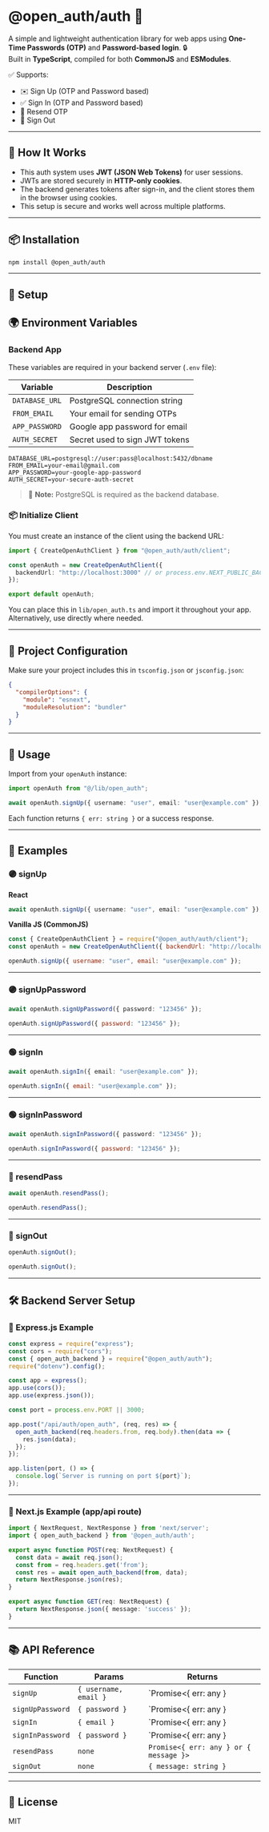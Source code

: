 # @open_auth/auth 🚀

A simple and lightweight authentication library for web apps using **One-Time Passwords (OTP)** and **Password-based login**. 🔒  
Built in **TypeScript**, compiled for both **CommonJS** and **ESModules**.

✅ Supports:
- ✉️ Sign Up (OTP and Password based)
- ✅ Sign In (OTP and Password based)
- 🔁 Resend OTP
- 🚪 Sign Out

---

## 🔐 How It Works

- This auth system uses **JWT (JSON Web Tokens)** for user sessions.
- JWTs are stored securely in **HTTP-only cookies**.
- The backend generates tokens after sign-in, and the client stores them in the browser using cookies.
- This setup is secure and works well across multiple platforms.

---

## 📦 Installation

```bash
npm install @open_auth/auth
```

---

## 🧩 Setup

## 🌍 Environment Variables

### Backend App

These variables are required in your backend server (`.env` file):

| Variable         | Description                               |
|------------------|-------------------------------------------|
| `DATABASE_URL`   | PostgreSQL connection string              |
| `FROM_EMAIL`     | Your email for sending OTPs               |
| `APP_PASSWORD`   | Google app password for email             |
| `AUTH_SECRET`    | Secret used to sign JWT tokens            |

```env
DATABASE_URL=postgresql://user:pass@localhost:5432/dbname
FROM_EMAIL=your-email@gmail.com
APP_PASSWORD=your-google-app-password
AUTH_SECRET=your-secure-auth-secret
```

> 🐘 **Note:** PostgreSQL is required as the backend database.


### 📦 Initialize Client

You must create an instance of the client using the backend URL:

```ts
import { CreateOpenAuthClient } from "@open_auth/auth/client";

const openAuth = new CreateOpenAuthClient({
  backendUrl: "http://localhost:3000" // or process.env.NEXT_PUBLIC_BACKEND_URL
});

export default openAuth;
```

You can place this in `lib/open_auth.ts` and import it throughout your app.  
Alternatively, use directly where needed.

---

## 🔧 Project Configuration

Make sure your project includes this in `tsconfig.json` or `jsconfig.json`:

```json
{
  "compilerOptions": {
    "module": "esnext",
    "moduleResolution": "bundler"
  }
}
```

---

## 🧪 Usage

Import from your `openAuth` instance:

```ts
import openAuth from "@/lib/open_auth";

await openAuth.signUp({ username: "user", email: "user@example.com" });
```

Each function returns `{ err: string }` or a success response.

---

## 🧬 Examples

### 🟣 signUp

**React**
```ts
await openAuth.signUp({ username: "user", email: "user@example.com" });
```

**Vanilla JS (CommonJS)**
```js
const { CreateOpenAuthClient } = require("@open_auth/auth/client");
const openAuth = new CreateOpenAuthClient({ backendUrl: "http://localhost:3000" });

openAuth.signUp({ username: "user", email: "user@example.com" });
```

---

### 🟣 signUpPassword

```ts
await openAuth.signUpPassword({ password: "123456" });
```

```js
openAuth.signUpPassword({ password: "123456" });
```

---

### 🟢 signIn

```ts
await openAuth.signIn({ email: "user@example.com" });
```

```js
openAuth.signIn({ email: "user@example.com" });
```

---

### 🟢 signInPassword

```ts
await openAuth.signInPassword({ password: "123456" });
```

```js
openAuth.signInPassword({ password: "123456" });
```

---

### 🔁 resendPass

```ts
await openAuth.resendPass();
```

```js
openAuth.resendPass();
```

---

### 🚪 signOut

```ts
openAuth.signOut();
```

```js
openAuth.signOut();
```

---

## 🛠️ Backend Server Setup

### 🧩 Express.js Example

```js
const express = require("express");
const cors = require("cors");
const { open_auth_backend } = require("@open_auth/auth");
require("dotenv").config();

const app = express();
app.use(cors());
app.use(express.json());

const port = process.env.PORT || 3000;

app.post("/api/auth/open_auth", (req, res) => {
  open_auth_backend(req.headers.from, req.body).then(data => {
    res.json(data);
  });
});

app.listen(port, () => {
  console.log(`Server is running on port ${port}`);
});
```

---

### 🔵 Next.js Example (app/api route)

```ts
import { NextRequest, NextResponse } from 'next/server';
import { open_auth_backend } from '@open_auth/auth';

export async function POST(req: NextRequest) {
  const data = await req.json();
  const from = req.headers.get('from');
  const res = await open_auth_backend(from, data);
  return NextResponse.json(res);
}

export async function GET(req: NextRequest) {
  return NextResponse.json({ message: 'success' });
}
```

---

## 📚 API Reference

| Function          | Params                            | Returns                                |
|-------------------|-----------------------------------|----------------------------------------|
| `signUp`          | `{ username, email }`             | `Promise<{ err: any } | undefined>`    |
| `signUpPassword`  | `{ password }`                    | `Promise<{ err: any } | undefined>`    |
| `signIn`          | `{ email }`                       | `Promise<{ err: any } | undefined>`    |
| `signInPassword`  | `{ password }`                    | `Promise<{ err: any } | undefined>`    |
| `resendPass`      | `none`                            | `Promise<{ err: any } or { message }>` |
| `signOut`         | `none`                            | `{ message: string }`                  |

---

## 📄 License

MIT